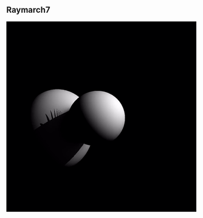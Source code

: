 ## Raymarch7

![Raymarch7](https://github.com/Nismit/glsl-output/blob/main/raymarch7/output-palette2.gif)
